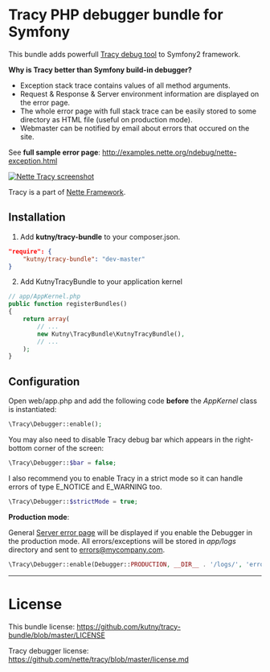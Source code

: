 Tracy PHP debugger bundle for Symfony
=====================================

This bundle adds powerfull [Tracy debug tool](https://github.com/nette/tracy) to Symfony2 framework.

**Why is Tracy better than Symfony build-in debugger?**

* Exception stack trace contains values of all method arguments.
* Request & Response & Server environment information are displayed on the error page. 
* The whole error page with full stack trace can be easily stored to some directory as HTML file (useful on production mode).
* Webmaster can be notified by email about errors that occured on the site.

See **full sample error page**: http://examples.nette.org/ndebug/nette-exception.html

[![Nette Tracy screenshot](http://files.nette.org/2398/debugger1.png)](http://examples.nette.org/ndebug/nette-exception.html)

Tracy is a part of [Nette Framework](http://nette.org/).

Installation
------------

1) Add __kutny/tracy-bundle__ to your composer.json.

~~~~~ json
"require": {
    "kutny/tracy-bundle": "dev-master"
}
~~~~~

2) Add KutnyTracyBundle to your application kernel

~~~~~ php
// app/AppKernel.php
public function registerBundles()
{
    return array(
        // ...
        new Kutny\TracyBundle\KutnyTracyBundle(),
        // ...
    );
}
~~~~~

Configuration
-------------

Open web/app.php and add the following code **before** the _AppKernel_ class is instantiated:

~~~~~ php
\Tracy\Debugger::enable();
~~~~~

You may also need to disable Tracy debug bar which appears in the right-bottom corner of the screen:

~~~~~ php
\Tracy\Debugger::$bar = false;
~~~~~

I also recommend you to enable Tracy in a strict mode so it can handle errors of type E_NOTICE and E_WARNING too.

~~~~~ php
\Tracy\Debugger::$strictMode = true;
~~~~~

**Production mode**:

General [Server error page](http://files.nette.org/2398/debugger3.png) will be displayed if you enable the Debugger in the production mode. All errors/exceptions will be stored in _app/logs_ directory and sent to errors@mycompany.com.

~~~~~ php
\Tracy\Debugger::enable(Debugger::PRODUCTION, __DIR__ . '/logs/', 'errors@mycompany.com');
~~~~~

-------------

License
=======

This bundle license: https://github.com/kutny/tracy-bundle/blob/master/LICENSE

Tracy debugger license: https://github.com/nette/tracy/blob/master/license.md